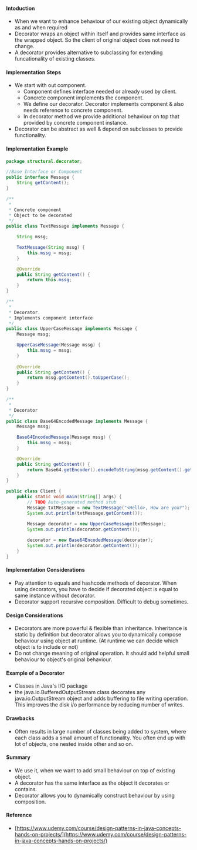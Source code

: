 #### Intoduction

* When we want to enhance behaviour of our existing object dynamically as and when required
* Decorator wraps an object within itself and provides same interface as the wrapped object. So the client of original object does not need to change.
* A decorator provides alternative to subclassing for extending funcationality of existing classes.

#### Implementation Steps

* We start with out component.
  * Component defines interface needed or already used by client.
  * Concrete component implements the component.
  * We define our decorator. Decorator implements component & also needs reference to concrete component.
  * In decorator method we provide additional behaviour on top that provided by concrete component instance.
* Decorator can be abstract as well & depend on subclasses to provide functionality.

#### Implementation Example

```java
package structural.decorator;

//Base Interface or Component
public interface Message {
	String getContent();
}

/**
 * 
 * Concrete component
 * Object to be decorated
 */
public class TextMessage implements Message {

	String mssg;

	TextMessage(String mssg) {
		this.mssg = mssg;
	}

	@Override
	public String getContent() {
		return this.mssg;
	}
}

/**
 * 
 * Decorator.
 * Implements component interface
 */
public class UpperCaseMessage implements Message {
	Message mssg;

	UpperCaseMessage(Message mssg) {
		this.mssg = mssg;
	}
	
	@Override
	public String getContent() {
		return mssg.getContent().toUpperCase();
	}
}

/**
 * 
 * Decorator
 */
public class Base64EncodedMessage implements Message {
	Message mssg;

	Base64EncodedMessage(Message mssg) {
		this.mssg = mssg;
	}

	@Override
	public String getContent() {
		return Base64.getEncoder().encodeToString(mssg.getContent().getBytes());
	}
}

public class Client {
	public static void main(String[] args) {
		// TODO Auto-generated method stub
		Message txtMessage = new TextMessage("<Hello>, How are you?");
		System.out.println(txtMessage.getContent());

		Message decorator = new UpperCaseMessage(txtMessage);
		System.out.println(decorator.getContent());
		
		decorator = new Base64EncodedMessage(decorator);
		System.out.println(decorator.getContent());
	}
}
```

#### Implementation Considerations

* Pay attention to equals and hashcode methods of decorator. When using decorators, you have to decide if decorated object is equal to same instance without decorator.
* Decorator support recursive composition. Difficult to debug sometimes.

#### Design Considerations

* Decorators are more powerful & flexible than inheritance. Inheritance is static by definition but decorator allows you to dynamically compose behaviour using object at runtime. (At runtime we can decide which object is to include or not)
* Do not change meaning of original operation. It should add helpful small behaviour to object's original behaviour.

#### Example of a Decorator

* Classes in Java's I/O package 
* the java.io.BufferedOutputStream class decorates any java.io.OutputStream object and adds buffering to file writing operation. This improves the disk i/o performance by reducing number of writes.

#### Drawbacks

* Often results in large number of classes being added to system, where each class adds a small amount of functionality. You often end up with lot of objects, one nested inside other and so on.

#### Summary

* We use it, when we want to add small behaviour on top of existing object.
* A decorator has the same interface as the object it decorates or contains.
* Decorator allows you to dynamically construct behaviour by using composition.

#### Reference

* [https://www.udemy.com/course/design-patterns-in-java-concepts-hands-on-projects/](https://www.udemy.com/course/design-patterns-in-java-concepts-hands-on-projects/)
